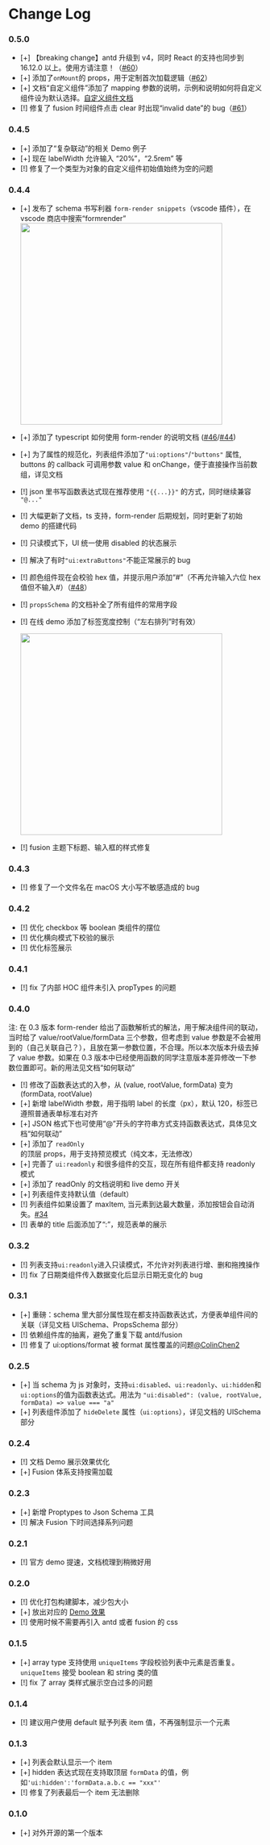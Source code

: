 # Change Log

### 0.5.0

- [+] 【breaking change】antd 升级到 v4，同时 React 的支持也同步到 16.12.0 以上。使用方请注意！（[#60](https://github.com/alibaba/form-render/issues/60)）
- [+] 添加了`onMount`的 props，用于定制首次加载逻辑（[#62](https://github.com/alibaba/form-render/issues/62)）
- [+] 文档“自定义组件”添加了 mapping 参数的说明，示例和说明如何将自定义组件设为默认选择。[自定义组件文档](https://alibaba.github.io/form-render/#/docs/widget)
- [!] 修复了 fusion 时间组件点击 clear 时出现“invalid date”的 bug（[#61](https://github.com/alibaba/form-render/issues/61)）

### 0.4.5

- [+] 添加了“复杂联动”的相关 Demo 例子
- [+] 现在 labelWidth 允许输入 “20%”，“2.5rem” 等
- [!] 修复了一个类型为对象的自定义组件初始值始终为空的问题

### 0.4.4

- [+] 发布了 schema 书写利器 `form-render snippets`（vscode 插件），在 vscode 商店中搜索“formrender”
  <img src="https://img.alicdn.com/tfs/TB1VIfBqWL7gK0jSZFBXXXZZpXa-1976-1464.png" width="400" />
- [+] 添加了 typescript 如何使用 form-render 的说明文档 ([#46](https://github.com/alibaba/form-render/issues/46)/[#44](https://github.com/alibaba/form-render/issues/44))
- [+] 为了属性的规范化，列表组件添加了`"ui:options"`/`"buttons"` 属性, buttons 的 callback 可调用参数 value 和 onChange，便于直接操作当前数组，详见文档
- [!] json 里书写函数表达式现在推荐使用 `"{{...}}"` 的方式，同时继续兼容 `"@..."`
- [!] 大幅更新了文档，ts 支持，form-render 后期规划，同时更新了初始 demo 的搭建代码
- [!] 只读模式下，UI 统一使用 disabled 的状态展示
- [!] 解决了有时`"ui:extraButtons"`不能正常展示的 bug
- [!] 颜色组件现在会校验 hex 值，并提示用户添加“#”（不再允许输入六位 hex 值但不输入#）（[#48](https://github.com/alibaba/form-render/issues/48)）
- [!] `propsSchema` 的文档补全了所有组件的常用字段
- [!] 在线 demo 添加了标签宽度控制（“左右排列”时有效）

  <img src="https://img.alicdn.com/tfs/TB1h1ZGrQT2gK0jSZFkXXcIQFXa-816-476.jpg" width="400" />

- [!] fusion 主题下标题、输入框的样式修复

### 0.4.3

- [!] 修复了一个文件名在 macOS 大小写不敏感造成的 bug

### 0.4.2

- [!] 优化 checkbox 等 boolean 类组件的摆位
- [!] 优化横向模式下校验的展示
- [!] 优化标签展示

### 0.4.1

- [!] fix 了内部 HOC 组件未引入 propTypes 的问题

### 0.4.0

注: 在 0.3 版本 form-render 给出了函数解析式的解法，用于解决组件间的联动，当时给了 value/rootValue/formData 三个参数，但考虑到 value 参数是不会被用到的（自己关联自己？），且放在第一参数位置，不合理。所以本次版本升级去掉了 value 参数。如果在 0.3 版本中已经使用函数的同学注意版本差异修改一下参数位置即可。新的用法见文档“如何联动”

- [!] 修改了函数表达式的入参，从 (value, rootValue, formData) 变为 (formData, rootValue)
- [+] 新增 labelWidth 参数，用于指明 label 的长度（px），默认 120，标签已遵照普通表单标准右对齐
- [+] JSON 格式下也可使用“@”开头的字符串方式支持函数表达式，具体见文档“如何联动”
- [+] 添加了 `readOnly` 的顶层 props，用于支持预览模式（纯文本，无法修改）
- [+] 完善了 `ui:readonly` 和很多组件的交互，现在所有组件都支持 readonly 模式
- [+] 添加了 readOnly 的文档说明和 live demo 开关
- [+] 列表组件支持默认值（default）
- [!] 列表组件如果设置了 maxItem, 当元素到达最大数量，添加按钮会自动消失。[#34](https://github.com/alibaba/form-render/issues/34)
- [!] 表单的 title 后面添加了“:”，规范表单的展示

### 0.3.2

- [!] 列表支持`ui:readonly`进入只读模式，不允许对列表进行增、删和拖拽操作
- [!] fix 了日期类组件传入数据变化后显示日期无变化的 bug

### 0.3.1

- [+] 重磅：schema 里大部分属性现在都支持函数表达式，方便表单组件间的关联（详见文档 UISchema、PropsSchema 部分）
- [!] 依赖组件库的抽离，避免了重复下载 antd/fusion
- [!] 修复了 ui:options/format 被 format 属性覆盖的问题[@ColinChen2](https://github.com/ColinChen2)

### 0.2.5

- [+] 当 schema 为 js 对象时，支持`ui:disabled`、`ui:readonly`、`ui:hidden`和`ui:options`的值为函数表达式。用法为 `"ui:disabled": (value, rootValue, formData) => value === "a"`
- [+] 列表组件添加了 `hideDelete` 属性（`ui:options`），详见文档的 UISchema 部分

### 0.2.4

- [!] 文档 Demo 展示效果优化
- [+] Fusion 体系支持按需加载

### 0.2.3

- [+] 新增 Proptypes to Json Schema 工具
- [!] 解决 Fusion 下时间选择系列问题

### 0.2.1

- [!] 官方 demo 提速，文档梳理到稍微好用

### 0.2.0

- [!] 优化打包构建脚本，减少包大小
- [+] 放出对应的 [Demo 效果](https://alibaba.github.io/form-render/docs/demo/index.html)
- [!] 使用时候不需要再引入 antd 或者 fusion 的 css

### 0.1.5

- [+] array type 支持使用 `uniqueItems` 字段校验列表中元素是否重复。`uniqueItems` 接受 boolean 和 string 类的值
- [!] fix 了 array 类样式展示空白过多的问题

### 0.1.4

- [!] 建议用户使用 default 赋予列表 item 值，不再强制显示一个元素

### 0.1.3

- [+] 列表会默认显示一个 item
- [+] hidden 表达式现在支持取顶层 `formData` 的值，例如`'ui:hidden':'formData.a.b.c == "xxx"'`
- [!] 修复了列表最后一个 item 无法删除

### 0.1.0

- [+] 对外开源的第一个版本
